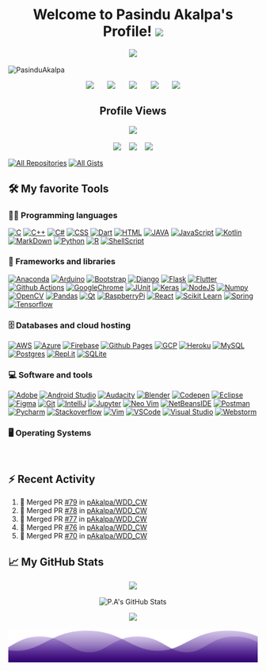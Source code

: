 <h1 align="center">
	Welcome to Pasindu Akalpa's Profile!
	<img src="https://media.giphy.com/media/hvRJCLFzcasrR4ia7z/giphy.gif" width="35">
</h1>

<p align="center">
	<img src="https://readme-typing-svg.herokuapp.com?color=%23B150E2&size=60&center=true&vCenter=true&width=1500&height=80&lines=I+am+Inventor;Innovative+Thinker;Always+Learning+New+Things;Love+%E2%9D%A4+Coding;Undergraduate+Software+Engineer+;Love+%E2%9D%A4+Machine+Learning+%F0%9F%A4%96;Love+%E2%9D%A4+Electronics%2C+Robotics+and+IoT">
</p>

![PasinduAkalpa](https://res.cloudinary.com/pasindua/image/upload/r_11/v1624278078/banner_1500x500_xjbxmk.png)

<p align="center">
	<a href="https://pasinduakalpa.netlify.app" target="_blank"><img src="https://res.cloudinary.com/pasindua/image/upload/v1648330160/GitHub%20Social/website_pthc85.png"/></a>
	&#8287;&#8287;&#8287;&#8287;&#8287;
	<a href="https://linkedin.com/in/pasinduakalpa" target="_blank"><img src="https://res.cloudinary.com/pasindua/image/upload/v1640992394/GitHub%20Social/linkedin_ughesz.png"/></a>
	&#8287;&#8287;&#8287;&#8287;&#8287;
	<a href="https://twitter.com/AkalpaPasindu" target="_blank"><img src="https://res.cloudinary.com/pasindua/image/upload/v1640992394/GitHub%20Social/twitter_alk6bs.png"/></a>
	&#8287;&#8287;&#8287;&#8287;&#8287;
	<a href="https://instagram.com/akalpapasindu" target="_blank"><img src="https://res.cloudinary.com/pasindua/image/upload/v1640992394/GitHub%20Social/instagram_hbtmrq.png"/></a>
	&#8287;&#8287;&#8287;&#8287;&#8287;
	<a href="https://api.whatsapp.com/send?phone=94764597776" target="_blank"><img src="https://res.cloudinary.com/pasindua/image/upload/v1640992394/GitHub%20Social/whatsapp_msjznk.png"/></a>
</p>
<h2 align="center">Profile Views</h2>
<p align="center">
	<img src="https://profile-counter.glitch.me/{pAkalpa}/count.svg">
</p>

<p align="center">
	<a href="mailto:pasinduakalpa1998@gmail.com"><img src="https://img.shields.io/badge/Gmail-D14836?style=for-the-badge&logo=gmail&logoColor=white"/></a>
	&#8287;&#8287;
	<a href="https://gitlab.com/pAkalpa" target="_blank"><img src="https://img.shields.io/badge/gitlab-%23181717.svg?style=for-the-badge&logo=gitlab&logoColor=white"/></a>
	&#8287;&#8287;
	<a href="https://dev.to/pakalpa" target="_blank"><img src="https://img.shields.io/badge/dev.to-0A0A0A?style=for-the-badge&logo=dev.to&logoColor=white"></a>
</p>

<p align="left">
  <a href="https://github.com/pAkalpa?tab=repositories&sort=stargazers" target="_blank"><img alt="All Repositories" title="All Repositories" src="https://custom-icon-badges.herokuapp.com/badge/-All%20Repos-2962FF?style=for-the-badge&logoColor=white&logo=repo"/></a>
  <a href="https://gist.github.com/pAkalpa" target="_blank"><img alt="All Gists" title="All Gists" src="https://custom-icon-badges.herokuapp.com/badge/-All%20Gists-2962FF?style=for-the-badge&logoColor=white&logo=gist"/></a>
</p>

## 🛠️ My favorite Tools

### 👨‍💻 Programming languages

<p>
	<a href="https://github.com/search?q=user%3ApAkalpa+language%3Ac"><img alt="C" src="https://img.shields.io/badge/c-%2300599C.svg?style=for-the-badge&logo=c&logoColor=white"></a>
	<a href="https://github.com/search?q=user%3ApAkalpa+language%3Acpp"><img alt="C++" src="https://img.shields.io/badge/c++-%2300599C.svg?style=for-the-badge&logo=c%2B%2B&logoColor=white"></a>
	<a href="https://github.com/search?q=user%3ApAkalpa+language%3Acsharp"><img alt="C#" src="https://img.shields.io/badge/c%23-%23239120.svg?style=for-the-badge&logo=c-sharp&logoColor=white"></a>
	<a href="https://github.com/search?q=user%3ApAkalpa+language%3Acss"><img alt="CSS" src="https://img.shields.io/badge/css3-%231572B6.svg?style=for-the-badge&logo=css3&logoColor=white"></a>
	<a href="https://github.com/search?q=user%3ApAkalpa+language%3Adart"><img alt="Dart" src="https://img.shields.io/badge/dart-%230175C2.svg?style=for-the-badge&logo=dart&logoColor=white"></a>
	<a href="https://github.com/search?q=user%3ApAkalpa+language%3Ahtml"><img alt="HTML" src="https://img.shields.io/badge/html5-%23E34F26.svg?style=for-the-badge&logo=html5&logoColor=white"></a>
	<a href="https://github.com/search?q=user%3ApAkalpa+language%3Ajava"><img alt="JAVA" src="https://img.shields.io/badge/java-%23ED8B00.svg?style=for-the-badge&logo=java&logoColor=white"></a>
	<a href="https://github.com/search?q=user%3ApAkalpa+language%3Ajavascript"><img alt="JavaScript" src="https://img.shields.io/badge/javascript-%23323330.svg?style=for-the-badge&logo=javascript&logoColor=%23F7DF1E"></a>
	<a href="https://github.com/search?q=user%3ApAkalpa+language%3Akotlin"><img alt="Kotlin" src="https://img.shields.io/badge/kotlin-%230095D5.svg?style=for-the-badge&logo=kotlin&logoColor=white"></a>
	<a href="https://github.com/search?q=user%3ApAkalpa+language%3Amd"><img alt="MarkDown" src="https://img.shields.io/badge/markdown-%23000000.svg?style=for-the-badge&logo=markdown&logoColor=white"></a>
	<a href="https://github.com/search?q=user%3ApAkalpa+language%3Apython"><img alt="Python" src="https://img.shields.io/badge/python-3670A0?style=for-the-badge&logo=python&logoColor=ffdd54"></a>
	<a href="https://github.com/search?q=user%3ApAkalpa+language%3AR"><img alt="R" src="https://img.shields.io/badge/r-%23276DC3.svg?style=for-the-badge&logo=r&logoColor=white"></a>
	<a href="https://github.com/search?q=user%3ApAkalpa+language%3Ash"><img alt="ShellScript" src="https://img.shields.io/badge/shell_script-%23121011.svg?style=for-the-badge&logo=gnu-bash&logoColor=white"></a>
	<!-- <a href="https://github.com/search?q=user%3ApAkalpa+language%3A"><img alt="" src=""></a> -->
</p>

### 🧰 Frameworks and libraries

<p>
	<a href="#"><img alt="Anaconda" src="https://img.shields.io/badge/Anaconda-%2344A833.svg?style=for-the-badge&logo=anaconda&logoColor=white"></a>
	<a href="#"><img alt="Arduino" src="https://img.shields.io/badge/-Arduino-00979D?style=for-the-badge&logo=Arduino&logoColor=white"></a>
	<a href="#"><img alt="Bootstrap" src="https://img.shields.io/badge/bootstrap-%23563D7C.svg?style=for-the-badge&logo=bootstrap&logoColor=white"></a>
	<a href="#"><img alt="Django" src="https://img.shields.io/badge/django-%23092E20.svg?style=for-the-badge&logo=django&logoColor=white"></a>
	<a href="#"><img alt="Flask" src="https://img.shields.io/badge/flask-%23000.svg?style=for-the-badge&logo=flask&logoColor=white"></a>
	<a href="#"><img alt="Flutter" src="https://img.shields.io/badge/Flutter-%2302569B.svg?style=for-the-badge&logo=Flutter&logoColor=white"></a>
	<a href="#"><img alt="Github Actions" src="https://img.shields.io/badge/githubactions-%232671E5.svg?style=for-the-badge&logo=githubactions&logoColor=white"></a>
	<a href="#"><img alt="GoogleChrome" src="https://img.shields.io/badge/Google%20Chrome-4285F4?style=for-the-badge&logo=GoogleChrome&logoColor=white"></a>
	<a href="#"><img alt="JUnit" src="https://custom-icon-badges.herokuapp.com/badge/JUnit-25A162.svg?style=for-the-badge&logo=check-circle&logoColor=white"></a>
	<a href="#"><img alt="Keras" src="https://img.shields.io/badge/Keras-%23D00000.svg?style=for-the-badge&logo=Keras&logoColor=white"></a>
	<a href="#"><img alt="NodeJS" src="https://img.shields.io/badge/node.js-6DA55F?style=for-the-badge&logo=node.js&logoColor=white"></a>
	<a href="#"><img alt="Numpy" src="https://img.shields.io/badge/numpy-%23013243.svg?style=for-the-badge&logo=numpy&logoColor=white"></a>
	<a href="#"><img alt="OpenCV" src="https://img.shields.io/badge/opencv-%23white.svg?style=for-the-badge&logo=opencv&logoColor=white"></a>
	<a href="#"><img alt="Pandas" src="https://img.shields.io/badge/pandas-%23150458.svg?style=for-the-badge&logo=pandas&logoColor=white"></a>
	<a href="#"><img alt="Qt" src="https://img.shields.io/badge/Qt-%23217346.svg?style=for-the-badge&logo=Qt&logoColor=white"></a>
	<a href="#"><img alt="RaspberryPi" src="https://img.shields.io/badge/-RaspberryPi-C51A4A?style=for-the-badge&logo=Raspberry-Pi"></a>
	<a href="#"><img alt="React" src="https://img.shields.io/badge/react-%2320232a.svg?style=for-the-badge&logo=react&logoColor=%2361DAFB"></a>
	<a href="#"><img alt="Scikit Learn" src="https://img.shields.io/badge/scikit--learn-%23F7931E.svg?style=for-the-badge&logo=scikit-learn&logoColor=white"></a>
	<a href="#"><img alt="Spring" src="https://img.shields.io/badge/spring-%236DB33F.svg?style=for-the-badge&logo=spring&logoColor=white"></a>
	<a href="#"><img alt="Tensorflow" src="https://img.shields.io/badge/TensorFlow-%23FF6F00.svg?style=for-the-badge&logo=TensorFlow&logoColor=white"></a>
	<!-- <a href="#"><img alt="" src=""></a> -->

</p>

### 🗄️ Databases and cloud hosting

<p>
	<a href="#"><img alt="AWS" src="https://img.shields.io/badge/AWS-%23FF9900.svg?style=for-the-badge&logo=amazon-aws&logoColor=white"></a>
	<a href="#"><img alt="Azure" src="https://img.shields.io/badge/azure-%230072C6.svg?style=for-the-badge&logo=microsoftazure&logoColor=white"></a>
	<a href="#"><img alt="Firebase" src="https://img.shields.io/badge/firebase-%23039BE5.svg?style=for-the-badge&logo=firebase"></a>
	<a href="#"><img alt="Github Pages" src="https://img.shields.io/badge/GitHub%20Pages-327FC7.svg?style=for-the-badge&logo=github&logoColor=white"></a>
	<a href="#"><img alt="GCP" src="https://img.shields.io/badge/GoogleCloud-%234285F4.svg?style=for-the-badge&logo=google-cloud&logoColor=white"></a>
	<a href="#"><img alt="Heroku" src="https://img.shields.io/badge/heroku-%23430098.svg?style=for-the-badge&logo=heroku&logoColor=white"></a>
	<a href="#"><img alt="MySQL" src="https://img.shields.io/badge/mysql-%2300f.svg?style=for-the-badge&logo=mysql&logoColor=white"></a>
	<a href="#"><img alt="Postgres" src="https://img.shields.io/badge/postgres-%23316192.svg?style=for-the-badge&logo=postgresql&logoColor=white"></a>
	<a href="#"><img alt="Repl.it" src="https://img.shields.io/badge/Repl.it-%230D101E.svg?style=for-the-badge&logo=replit&logoColor=white"></a>
	<a href="#"><img alt="SQLite" src="https://img.shields.io/badge/sqlite-%2307405e.svg?style=for-the-badge&logo=sqlite&logoColor=white"></a>
	<!-- <a href="#"><img alt="" src=""></a> -->
</p>

### 💻 Software and tools

<p>
	<a href="#"><img alt="Adobe" src="https://img.shields.io/badge/adobe-%23FF0000.svg?style=for-the-badge&logo=adobe&logoColor=white"></a>
	<a href="#"><img alt="Android Studio" src="https://img.shields.io/badge/Android%20Studio-3DDC84.svg?style=for-the-badge&logo=android-studio&logoColor=white"></a>
	<a href="#"><img alt="Audacity" src="https://img.shields.io/badge/Audacity-0000CC?style=for-the-badge&logo=audacity&logoColor=white"></a>
	<a href="#"><img alt="Blender" src="https://img.shields.io/badge/blender-%23F5792A.svg?style=for-the-badge&logo=blender&logoColor=white"></a>
	<a href="#"><img alt="Codepen" src="https://img.shields.io/badge/CodePen-white?style=for-the-badge&logo=codepen&logoColor=black"></a>
	<a href="#"><img alt="Eclipse" src="https://img.shields.io/badge/Eclipse-FE7A16.svg?style=for-the-badge&logo=Eclipse&logoColor=white"></a>
	<a href="#"><img alt="Figma" src="https://img.shields.io/badge/figma-%23F24E1E.svg?style=for-the-badge&logo=figma&logoColor=white"></a>
	<a href="#"><img alt="Git" src="https://img.shields.io/badge/git-%23F05033.svg?style=for-the-badge&logo=git&logoColor=white"></a>
	<a href="#"><img alt="IntelliJ" src="https://img.shields.io/badge/IntelliJIDEA-000000.svg?style=for-the-badge&logo=intellij-idea&logoColor=white"></a>
	<a href="#"><img alt="Jupyter" src="https://img.shields.io/badge/jupyter-%23FA0F00.svg?style=for-the-badge&logo=jupyter&logoColor=white"></a>
	<a href="#"><img alt="Neo Vim" src="https://img.shields.io/badge/NeoVim-%2357A143.svg?&style=for-the-badge&logo=neovim&logoColor=white"></a>
	<a href="#"><img alt="NetBeansIDE" src="https://img.shields.io/badge/NetBeansIDE-1B6AC6.svg?style=for-the-badge&logo=apache-netbeans-ide&logoColor=white"></a>
	<a href="#"><img alt="Postman" src="https://img.shields.io/badge/Postman-FF6C37?style=for-the-badge&logo=postman&logoColor=white"></a>
	<a href="#"><img alt="Pycharm" src="https://img.shields.io/badge/pycharm-143?style=for-the-badge&logo=pycharm&logoColor=black&color=black&labelColor=green"></a>
	<a href="#"><img alt="Stackoverflow" src="https://img.shields.io/badge/-Stackoverflow-FE7A16?style=for-the-badge&logo=stack-overflow&logoColor=white"></a>
	<a href="#"><img alt="Vim" src="https://img.shields.io/badge/VIM-%2311AB00.svg?style=for-the-badge&logo=vim&logoColor=white"></a>
	<a href="#"><img alt="VSCode" src="https://img.shields.io/badge/Visual%20Studio%20Code-0078d7.svg?style=for-the-badge&logo=visual-studio-code&logoColor=white"></a>
	<a href="#"><img alt="Visual Studio" src="https://img.shields.io/badge/Visual%20Studio-5C2D91.svg?style=for-the-badge&logo=visual-studio&logoColor=white"></a>
	<a href="#"><img alt="Webstorm" src="https://img.shields.io/badge/webstorm-143?style=for-the-badge&logo=webstorm&logoColor=white&color=black"></a>
	<!-- <a href="#"><img alt="" src=""></a> -->
</p>

### 🖥️ Operating Systems

<p>
	<a href="#"><img alt="" src="https://img.shields.io/badge/Android-3DDC84?style=for-the-badge&logo=android&logoColor=white"></a>
	<a href="#"><img alt="" src="https://img.shields.io/badge/Debian-D70A53?style=for-the-badge&logo=debian&logoColor=white"></a>
	<a href="#"><img alt="" src="https://img.shields.io/badge/Ubuntu-E95420?style=for-the-badge&logo=ubuntu&logoColor=white"></a>
	<a href="#"><img alt="" src="https://img.shields.io/badge/Windows-0078D6?style=for-the-badge&logo=windows&logoColor=white"></a>
	<a href="#"><img alt="" src=""></a>
</p>

## :zap: Recent Activity
<!--START_SECTION:activity-->
1. 🎉 Merged PR [#79](https://github.com/pAkalpa/WDD_CW/pull/79) in [pAkalpa/WDD_CW](https://github.com/pAkalpa/WDD_CW)
2. 🎉 Merged PR [#78](https://github.com/pAkalpa/WDD_CW/pull/78) in [pAkalpa/WDD_CW](https://github.com/pAkalpa/WDD_CW)
3. 🎉 Merged PR [#77](https://github.com/pAkalpa/WDD_CW/pull/77) in [pAkalpa/WDD_CW](https://github.com/pAkalpa/WDD_CW)
4. 🎉 Merged PR [#76](https://github.com/pAkalpa/WDD_CW/pull/76) in [pAkalpa/WDD_CW](https://github.com/pAkalpa/WDD_CW)
5. 🎉 Merged PR [#70](https://github.com/pAkalpa/WDD_CW/pull/70) in [pAkalpa/WDD_CW](https://github.com/pAkalpa/WDD_CW)
<!--END_SECTION:activity-->

## &#x1f4c8; My GitHub Stats

<p align="center">
	<img align="center" src="https://github-readme-stats.vercel.app/api/top-langs/?username=pAkalpa&theme=jolly&langs_count=5" />
</p>

<p align="center">
	<img align="center" src="https://github-readme-stats.vercel.app/api?username=pAkalpa&theme=jolly&show_icons=true&line_height=27&count_private=true" alt="P.A's GitHub Stats" />
</p>

<p align="center">
    <img src="https://github-readme-streak-stats.herokuapp.com/?user=pAkalpa&theme=jolly" />
</p>

<p align="center">
	<img src="assets/wave.svg">
</p>
<!-- [![Top Langs](https://github-readme-stats.vercel.app/api/top-langs/?username=pAkalpa&langs_count=5)](https://github.com/pAkalpa/github-readme-stats)
![P.A's GitHub stats](https://github-readme-stats.vercel.app/api?username=pAkalpa&theme=jolly&show_icons=true) -->
